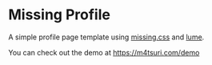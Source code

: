 # Missing Profile

A simple profile page template using [missing.css](https://missing.style) and [lume](https://lume.land).

You can check out the demo at https://m4tsuri.com/demo
